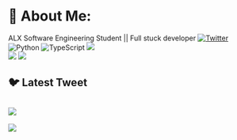 # 💫 About Me:
ALX Software Engineering Student || Full stuck developer
[![Twitter](https://img.shields.io/badge/Twitter-%231DA1F2.svg?logo=Twitter&logoColor=white)](https://twitter.com/@DemoNkmt1) 
![Python](https://img.shields.io/badge/python-3670A0?style=for-the-badge&logo=python&logoColor=ffdd54) ![TypeScript](https://img.shields.io/badge/typescript-%23007ACC.svg?style=for-the-badge&logo=typescript&logoColor=white)
![](https://github-readme-stats.vercel.app/api?username=DemisoDaba&theme=radical&hide_border=true&include_all_commits=true&count_private=true)<br/>
![](https://github-readme-stats.vercel.app/api/top-langs/?username=DemisoDaba&theme=radical&hide_border=true&include_all_commits=true&count_private=true&layout=compact)
![](https://github-profile-trophy.vercel.app/?username=DemisoDaba&theme=radical&no-frame=false&no-bg=false&margin-w=4)
## 🐦 Latest Tweet
[![](https://gtce.itsvg.in/api?username=@DemoNkmt1)](https://github.com/VishwaGauravIn/github-twitter-card-embed)
---
[![](https://visitcount.itsvg.in/api?id=DemisoDaba&icon=0&color=0)](https://visitcount.itsvg.in)
<!-- Proudly created with GPRM ( https://gprm.itsvg.in ) -->
